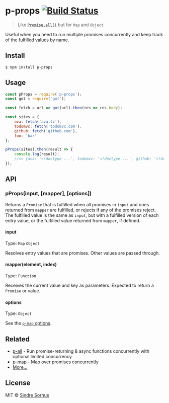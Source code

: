 # p-props [![Build Status](https://travis-ci.org/sindresorhus/p-props.svg?branch=master)](https://travis-ci.org/sindresorhus/p-props)

> Like [`Promise.all()`](https://developer.mozilla.org/en/docs/Web/JavaScript/Reference/Global_Objects/Promise/all) but for `Map` and `Object`

Useful when you need to run multiple promises concurrently and keep track of the fulfilled values by name.


## Install

```
$ npm install p-props
```


## Usage

```js
const pProps = require('p-props');
const got = require('got');

const fetch = url => got(url).then(res => res.body);

const sites = {
	ava: fetch('ava.li'),
	todomvc: fetch('todomvc.com'),
	github: fetch('github.com'),
	foo: 'bar'
};

pProps(sites).then(result => {
	console.log(result);
	//=> {ava: '<!doctype ...', todomvc: '<!doctype ...', github: '<!doctype ...', foo: 'bar'}
});
```


## API

### pProps(input, [mapper], [options])

Returns a `Promise` that is fulfilled when all promises in `input` and ones returned from `mapper` are fulfilled, or rejects if any of the promises reject. The fulfilled value is the same as `input`, but with a fulfilled version of each entry value, or the fulfilled value returned from `mapper`, if defined.

#### input

Type: `Map` `Object`

Resolves entry values that are promises. Other values are passed through.

#### mapper(element, index)

Type: `Function`

Receives the current value and key as parameters. Expected to return a `Promise` or value.

#### options

Type: `Object`

See the [`p-map` options](https://github.com/sindresorhus/p-map#options).

## Related

- [p-all](https://github.com/sindresorhus/p-all) - Run promise-returning & async functions concurrently with optional limited concurrency
- [p-map](https://github.com/sindresorhus/p-map) - Map over promises concurrently
- [More…](https://github.com/sindresorhus/promise-fun)


## License

MIT © [Sindre Sorhus](https://sindresorhus.com)
